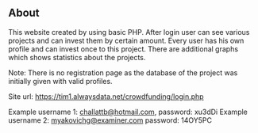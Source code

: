 ## About

This website created by using basic PHP. After login user can see various projects and can invest them by certain amount. Every user has his own profile
and can invest once to this project. There are additional graphs which shows statistics about the projects.

Note: There is no registration page as the database of the project was initially given with valid profiles.

Site url: https://tim1.alwaysdata.net/crowdfunding/login.php

Example username 1: challattb@hotmail.com,   password: xu3dDi
Example username 2: myakovichg@examiner.com  password: 14OY5PC


